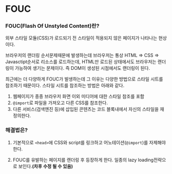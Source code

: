 # FOUC

### FOUC(Flash Of Unstyled Content)란?

외부 스타일 모듈(CSS)가 로드되기 전 스타일이 적용되지 않은 페이지가 나타나는 현상이다.

브라우저의 랜더링 순서문제때문에 발생하는데 브라우저는 통상 HTML => CSS => Javasctipt순서로 리소스를 로드하는데, HTML만 로드된 상태에서도 브라우저는 랜더링이 가능하여 생기는 문제이다. 즉 DOM이 생성된 시점에서도 랜더링이 된다.

최근에는 더 다양하게 FOUC가 발생하는데 그 이유는 다양한 방법으로 스타일 시트를 참조하기 때문이다. 스타일 시트를 참조하는 방법은 아래와 같다.
1. 웹페이지가 종종 브라우저 화면 이외 미디어에 대한 스타일 참조를 포함
2. `@import`로 파일을 가져오고 다른 CSS를 참조한다.
3. 다른 서비스(검색엔진 등)에 삽입된 콘텐츠는 코드 블록내에서 자신의 스타일을 재정의한다.

### 해결법은?

1. 기본적으로 `<head>`에 CSS와 script를 링크하고 어노테이션(`@import`)를 자제해야한다.

2. FOUC를 유발하는 페이지를 랜더링 후 등장하게 한다. 일종의 lazy loading전략으로 보인다.**(차후 수정 될 수 있음)**
